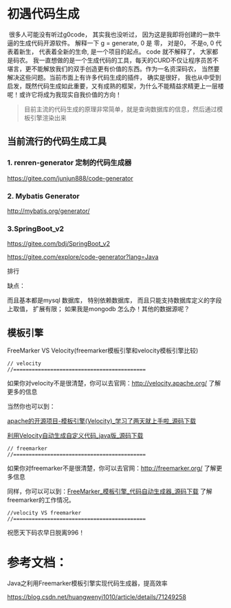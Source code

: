 # 初遇代码生成



​    很多人可能没有听过g0code， 其实我也没听过， 因为这是我即将创建的一款牛逼的生成代码开源软件。 解释一下 g = generate, 0 是 零， 对是0， 不是o, 0 代表着新生， 代表着全新的生命, 是一个项目的起点。 code 就不解释了， 大家都是码农。 我一直想做的是一个生成代码的工具，每天的CURD不仅让程序员苦不堪言，更不能解放我们的双手创造更有价值的东西。作为一名资深码农， 当然要解决这些问题。当前市面上有许多代码生成的插件， 确实是很好， 我也从中受到启发，既然代码生成如此重要，又有成熟的框架，为什么不能精益求精更上一层楼呢！或许它将成为我现实自我价值的方向！

> 目前主流的代码生成的原理非常简单，就是查询数据库的信息，然后通过模板引擎渲染出来

## 当前流行的代码生成工具

### 1. renren-generator 定制的代码生成器

https://gitee.com/junjun888/code-generator

### 2. Mybatis Generator

http://mybatis.org/generator/

### 3.SpringBoot_v2

https://gitee.com/bdj/SpringBoot_v2





https://gitee.com/explore/code-generator?lang=Java

排行

缺点：

而且基本都是mysql  数据库， 特别依赖数据库， 而且只能支持数据库定义的字段上取值， 扩展有限； 如果我是mongodb 怎么办！其他的数据源呢？





## 模板引擎

FreeMarker VS Velocity(freemarker模板引擎和velocity模板引擎比较)

```
// velocity
//===========================================
```

如果你对velocity不是很清楚，你可以去官网：http://velocity.apache.org/ 了解更多的信息

当然你也可以到：

[apache的开源项目-模板引擎(Velocity)_学习了两天就上手啦_源码下载](http://www.cnblogs.com/hongten/archive/2013/03/09/hongten_apache_velocity.html)

[利用Velocity自动生成自定义代码_java版_源码下载](http://www.cnblogs.com/hongten/archive/2013/03/10/hongten_velocity_automatic_code_generation.html)



```
// freemarker 
//===========================================
```

如果你对freemarker不是很清楚，你可以去官网：http://freemarker.org/ 了解更多信息

同样，你可以可以到：[FreeMarker_模板引擎_代码自动生成器_源码下载](http://www.cnblogs.com/hongten/archive/2013/04/05/hongten_freemarker.html) 了解freemarker的工作情况。

```
//velocity VS freemarker
//===========================================
```







祝愿天下码农早日脱离996！







# 参考文档：

Java之利用Freemarker模板引擎实现代码生成器，提高效率

https://blog.csdn.net/huangwenyi1010/article/details/71249258